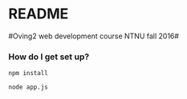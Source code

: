 # README #

#Oving2 web development course NTNU fall 2016#

### How do I get set up? ###


```
npm install

node app.js
```